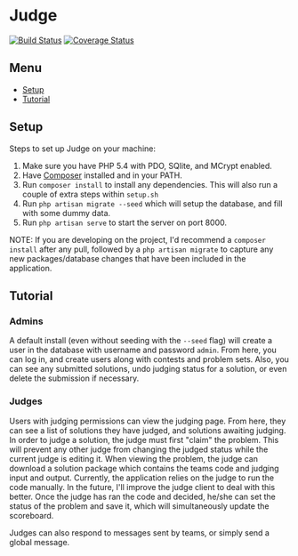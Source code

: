 Judge
=====
[![Build Status](https://travis-ci.org/chipbell4/Judge.svg?branch=develop)](https://travis-ci.org/chipbell4/Judge)
[![Coverage Status](https://coveralls.io/repos/chipbell4/Judge/badge.svg?branch=develop)](https://coveralls.io/r/chipbell4/Judge?branch=develop)

## Menu ##
* [Setup](#setup)
* [Tutorial](#tutorial)

## <a name='setup'/> Setup
Steps to set up Judge on your machine:

1. Make sure you have PHP 5.4 with PDO, SQlite, and MCrypt enabled.
2. Have [Composer](http://getcomposer.org) installed and in your PATH.
3. Run ```composer install``` to install any dependencies. This will also run a couple of extra steps within ```setup.sh```
4. Run ```php artisan migrate --seed``` which will setup the database, and fill with some dummy data.
5. Run ```php artisan serve``` to start the server on port 8000.

NOTE: If you are developing on the project, I'd recommend a ```composer install``` after any pull, followed by a
```php artisan migrate``` to capture any new packages/database changes that have been included in the application.

## <a name='tutorial' /> Tutorial
### Admins
A default install (even without seeding with the ```--seed``` flag) will create a user in the database with username
and password ```admin```. From here, you can log in, and create users along with contests and problem sets. Also,
you can see any submitted solutions, undo judging status for a solution, or even delete the submission if necessary.

### Judges
Users with judging permissions can view the judging page. From here, they can see a list of solutions they have judged,
and solutions awaiting judging. In order to judge a solution, the judge must first "claim" the problem. This will
prevent any other judge from changing the judged status while the current judge is editing it. When viewing the 
problem, the judge can download a solution package which contains the teams code and judging input and output.
Currently, the application relies on the judge to run the code manually. In the future, I'll improve the judge client
to deal with this better. Once the judge has ran the code and decided, he/she can set the status of the problem and
save it, which will simultaneously update the scoreboard.

Judges can also respond to messages sent by teams, or simply send a global message.
